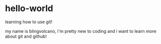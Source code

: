 # hello-world
learning how to use git!

my name is blingvolcano, i'm pretty new to coding and i want to learn more about git and github!
